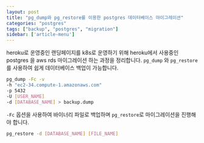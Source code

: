 ```yaml
---
layout: post
title: "pg_dump와 pg_restore를 이용한 postgres 데이터베이스 마이그레이션"
categories: "postgres"
tags: ["backup", "postgres", "migration"]
sidebar: ['article-menu']
---
```


heroku로 운영중인 랜딩페이지를 k8s로 운영하기 위해
heroku에서 사용중인 postgres 을 aws rds 마이그레이션 하는 과정을 정리합니다.
`pg_dump` 와 `pg_restore` 를 사용하여 쉽게 데이터베이스 백업이 가능합니다. 

``` bash
pg_dump -Fc -v 
-h "ec2-34.compute-1.amazonaws.com" 
-p 5432 
-U [USER_NAME]
-d [DATABASE_NAME] > backup.dump
```


`-Fc` 옵션을 사용하여 바이너리 파일로 백업하며 `pg_restore`로 마이그레이션을 진행해야 합니다.
``` bash
pg_restore -d [DATABASE_NAME] [FILE_NAME]
```
